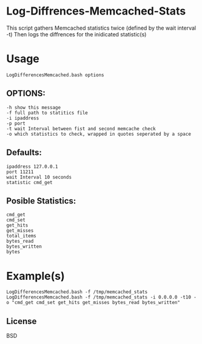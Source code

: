 Log-Diffrences-Memcached-Stats
==============================

This script gathers Memcached statistics twice (defined by the wait interval -t) Then logs the diffrences for the inidicated statistic(s)

Usage
=====
	LogDifferencesMemcached.bash options

OPTIONS:
-------
	-h show this message
	-f full path to statitics file
	-i ipaddress 								
	-p port 									
	-t wait Interval between fist and second memcache check 			
	-o which statistics to check, wrapped in quotes seperated by a space 	

Defaults:
--------
	ipaddress 127.0.0.1
	port 11211
	wait Interval 10 seconds
	statistic cmd_get
                        
Posible Statistics:
-----------------
	cmd_get
	cmd_set
	get_hits
	get_misses
	total_items
	bytes_read
	bytes_written
	bytes
                        
Example(s)
=========

	LogDifferencesMemcached.bash -f /tmp/memcached_stats 
	LogDifferencesMemcached.bash -f /tmp/memcached_stats -i 0.0.0.0 -t10 -o "cmd_get cmd_set get_hits get_misses bytes_read bytes_written"


License
------
BSD

